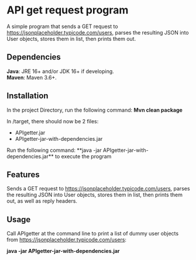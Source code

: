 # API get request program
A simple program that sends a GET request to https://jsonplaceholder.typicode.com/users, parses the resulting JSON into User objects, stores them in list, then prints them out.

## Dependencies 
**Java**: JRE 16+ and/or JDK 16+ if developing.  
**Maven**: Maven 3.6+.


## Installation
In the project Directory, run the following command:
**Mvn clean package**


In /target, there should now be 2 files: 
<ul>
	<li>APIgetter.jar</li>
	<li>APIgetter-jar-with-dependencies.jar</li>
</ul>
Run the following command: **java -jar APIgetter-jar-with-dependencies.jar** to execute the program


## Features
Sends a GET request to https://jsonplaceholder.typicode.com/users, parses the resulting JSON into User objects, stores them in list, then prints them out, as well as reply headers.

## Usage
Call APIgetter at the command line to print a list of dummy user objects from https://jsonplaceholder.typicode.com/users:

**java -jar APIgetter-jar-with-dependencies.jar**


